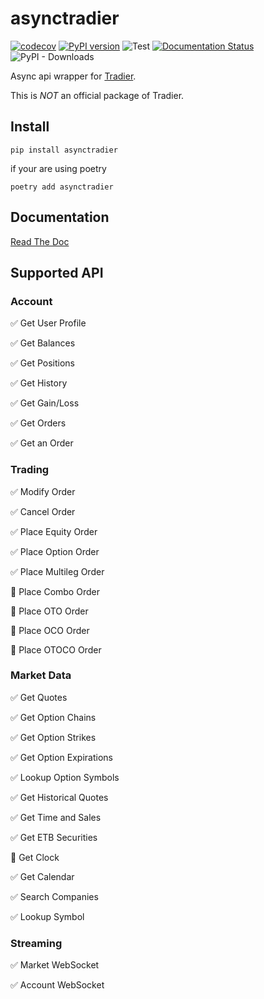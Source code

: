 # asynctradier

[![codecov](https://codecov.io/gh/jiak94/asynctradier/graph/badge.svg?token=T66WaJLNDd)](https://codecov.io/gh/jiak94/asynctradier)
[![PyPI version](https://badge.fury.io/py/asynctradier.svg)](https://badge.fury.io/py/asynctradier)
![Test](https://github.com/jiak94/asynctradier/actions/workflows/run_test.yaml/badge.svg)
[![Documentation Status](https://readthedocs.org/projects/asynctradier/badge/?version=latest)](https://asynctradier.readthedocs.io/en/latest/?badge=latest)
![PyPI - Downloads](https://img.shields.io/pypi/dm/asynctradier)

Async api wrapper for [Tradier](https://documentation.tradier.com/).

This is _NOT_ an official package of Tradier.

## Install

`pip install asynctradier`

if your are using poetry

`poetry add asynctradier`

## Documentation

[Read The Doc](https://asynctradier.readthedocs.io/en/latest/)

## Supported API

### Account

:white_check_mark: Get User Profile

:white_check_mark: Get Balances

:white_check_mark: Get Positions

:white_check_mark: Get History

:white_check_mark: Get Gain/Loss

:white_check_mark: Get Orders

:white_check_mark: Get an Order

### Trading

:white_check_mark: Modify Order

:white_check_mark: Cancel Order

:white_check_mark: Place Equity Order

:white_check_mark: Place Option Order

:white_check_mark: Place Multileg Order

:white_square_button: Place Combo Order

:white_square_button: Place OTO Order

:white_square_button: Place OCO Order

:white_square_button: Place OTOCO Order

### Market Data

:white_check_mark: Get Quotes

:white_check_mark: Get Option Chains

:white_check_mark: Get Option Strikes

:white_check_mark: Get Option Expirations

:white_check_mark: Lookup Option Symbols

:white_check_mark: Get Historical Quotes

:white_check_mark: Get Time and Sales

:white_check_mark: Get ETB Securities

:white_square_button: Get Clock

:white_check_mark: Get Calendar

:white_check_mark: Search Companies

:white_check_mark: Lookup Symbol

### Streaming

:white_check_mark: Market WebSocket

:white_check_mark: Account WebSocket
